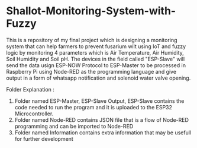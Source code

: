 # Shallot-Monitoring-System-with-Fuzzy
This is a repository of my final project which is designing a monitoring system that can help farmers to prevent fusarium wilt using IoT and fuzzy logic by monitoring 4 parameters which is Air Temperature, Air Humidity, Soil Humidity and Soil pH. The devices in the field called "ESP-Slave" will send the data usign ESP-NOW Protocol to ESP-Master to be processed in Raspberry Pi using Node-RED as the programming language and give output in a form of whatsapp notification and solenoid water valve opening.

Folder Explanation :
1. Folder named ESP-Master, ESP-Slave Output, ESP-Slave contains the code needed to run the program and it is uploaded to the ESP32 Microcontroller.
2. Folder named Node-RED contains JSON file that is a flow of Node-RED programming and can be imported to Node-RED
3. Folder named Information contains extra information that may be usefull for further development
